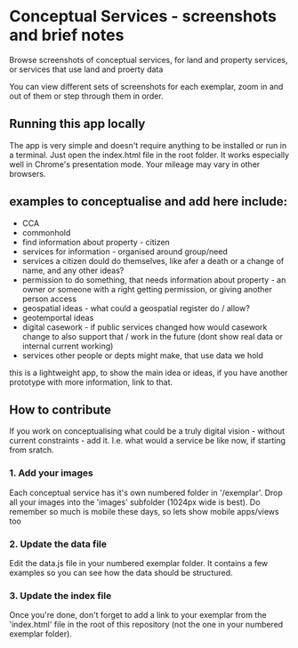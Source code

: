 Conceptual Services - screenshots and brief notes
================

Browse screenshots of conceptual services, for land and property services, or services that use land and proerty data

You can view different sets of screenshots for each exemplar, zoom in and out of them or step through them in order.


## Running this app locally

The app is very simple and doesn't require anything to be installed or run in a terminal. Just open the index.html file in the root folder. It works especially well in Chrome's presentation mode. Your mileage may vary in other browsers.

## examples to conceptualise and add here include:

- CCA
- commonhold
- find information about property - citizen
- services for information - organised around group/need
- services a citizen dould do themselves, like afer a death or a change of name, and any other ideas?
- permission to do something, that needs information about property - an owner or someone with a right getting permission, or giving another person access
- geospatial ideas - what could a geospatial register do / allow?  
- geotemportal ideas
- digital casework - if public services changed how would casework change to also support that / work in the future (dont show real data or internal current working)
- services other people or depts might make, that use data we hold

this is a lightweight app, to show the main idea or ideas, if you have another prototype with more information, link to that.


## How to contribute

If you work on conceptualising what could be a truly digital vision - without current constraints - add it.  I.e. what would a service be like now, if starting from sratch.


### 1. Add your images

Each conceptual service has it's own numbered folder in '/exemplar'. Drop all your images into the 'images' subfolder (1024px wide is best).  Do remember so much is mobile these days, so lets show mobile apps/views too

### 2. Update the data file

Edit the data.js file in your numbered exemplar folder. It contains a few examples so you can see how the data should be structured.

### 3. Update the index file

Once you're done, don't forget to add a link to your exemplar from the 'index.html' file in the root of this repository (not the one in your numbered exemplar folder).




